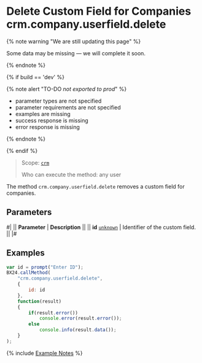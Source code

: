 # Delete Custom Field for Companies crm.company.userfield.delete

{% note warning "We are still updating this page" %}

Some data may be missing — we will complete it soon.

{% endnote %}

{% if build == 'dev' %}

{% note alert "TO-DO _not exported to prod_" %}

- parameter types are not specified
- parameter requirements are not specified
- examples are missing
- success response is missing
- error response is missing

{% endnote %}

{% endif %}

> Scope: [`crm`](../../../scopes/permissions.md)
>
> Who can execute the method: any user

The method `crm.company.userfield.delete` removes a custom field for companies.

## Parameters

#|
|| **Parameter** | **Description** ||
|| **id**
[`unknown`](../../../data-types.md) | Identifier of the custom field. ||
|#

## Examples

```js
var id = prompt("Enter ID");
BX24.callMethod(
    "crm.company.userfield.delete",
    {
        id: id
    },
    function(result)
    {
        if(result.error())
            console.error(result.error());
        else
            console.info(result.data());
    }
);
```

{% include [Example Notes](../../../../_includes/examples.md) %}
